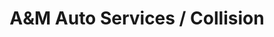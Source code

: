 ---
title: "A&M Auto Services / Collision"
url: /guelph/aandm-auto-services-collision/
shop: car repair
---